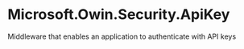 # Microsoft.Owin.Security.ApiKey
 Middleware that enables an application to authenticate with API keys
